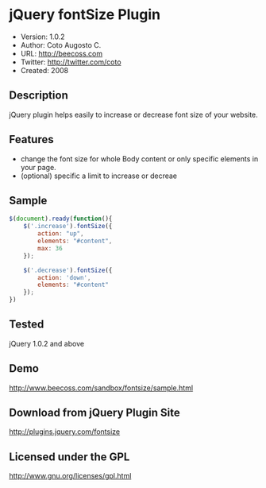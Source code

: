 jQuery fontSize Plugin
======================
+ Version: 1.0.2
+ Author: Coto Augosto C.
+ URL: http://beecoss.com
+ Twitter: http://twitter.com/coto
+ Created: 2008

Description
-----------
jQuery plugin helps easily to increase or decrease font size of your website. 

## Features
+ change the font size for whole Body content or only specific elements in your page.
+ (optional) specific a limit to increase or decreae

## Sample

```javascript
$(document).ready(function(){
	$('.increase').fontSize({
		action: "up",
		elements: "#content",
		max: 36
	});

	$('.decrease').fontSize({
		action: 'down',
		elements: "#content"
	});
})
```

## Tested
 jQuery 1.0.2 and above

## Demo
http://www.beecoss.com/sandbox/fontsize/sample.html

## Download from jQuery Plugin Site
http://plugins.jquery.com/fontsize

## Licensed under the GPL
http://www.gnu.org/licenses/gpl.html

